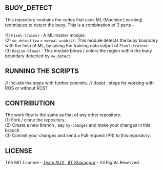 BUOY_DETECT
-----------
This repository contains the codes that uses ML (Machine Learning) techniques to detect the buoy. This is a combination of 3 parts - 
<br>
<br>(1) `Pixel-trainer` : A ML-trainer module.
<br>(2) `vw_detect` (`vw` = `vowpal wabbit`) : This module detects the buoy boundary with the help of ML, by taking the training data output of `Pixel-trainer`.
<br>(3) `Region-blower` : This module blows / colors the region within the buoy boundary detected by `vw_detect`.

RUNNING THE SCRIPTS
-------------------

// include the steps with further commits. 
// doubt : steps for working with ROS or without ROS?

CONTRIBUTION
------------
The work flow is the same as that of any other repository. 
<br> (1) Fork / clone the repository.
<br> (2) Create a new branch , say `my-changes` and make your changes in this branch.
<br> (3) Commit your changes and send a Pull request (PR) to this repository.

LICENSE
-------
The MIT License - [Team AUV , IIT Kharagpur](https://github.com/auviitkgp) - All Rights Reserved.
